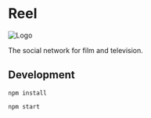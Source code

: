 # Reel

![Logo](https://files.slack.com/files-tmb/T0A2BNHBN-F0EV3EKBN-eda8c238d5/reel_1024.png)

The social network for film and television.

## Development

`npm install`

`npm start`
